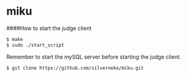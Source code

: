 miku
====

####How to start the judge client
```bash
$ make
$ sudo ./start_script
```

Remember to start the mySQL server before starting the judge client.

```bash
$ git clone https://github.com/silverneko/miku.git
```
